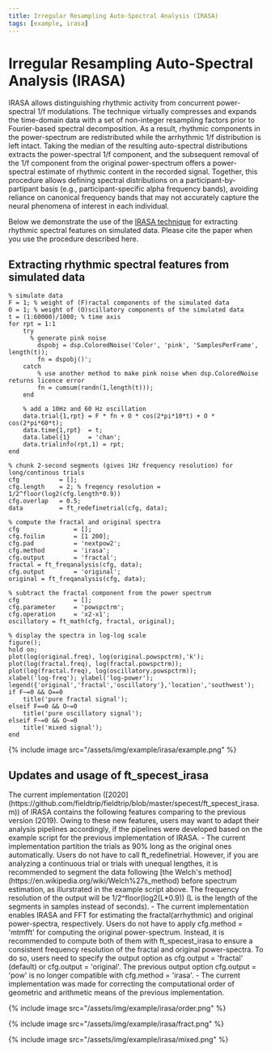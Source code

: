 ```yaml
---
title: Irregular Resampling Auto-Spectral Analysis (IRASA)
tags: [example, irasa]
---
```


# Irregular Resampling Auto-Spectral Analysis (IRASA)

IRASA allows distinguishing rhythmic activity from concurrent power-spectral 1/f modulations. The technique virtually compresses and expands the time-domain data with a set of non-integer resampling factors prior to Fourier-based spectral decomposition. As a result, rhythmic components in the power-spectrum are redistributed while the arrhythmic 1/f distribution is left intact. Taking the median of the resulting auto-spectral distributions extracts the power-spectral 1/f component, and the subsequent removal of the 1/f component from the original power-spectrum offers a power-spectral estimate of rhythmic content in the recorded signal. Together, this procedure allows defining spectral distributions on a participant-by-partipant basis (e.g., participant-specific alpha frequency bands), avoiding reliance on canonical frequency bands that may not accurately capture the neural phenomena of interest in each individual.

Below we demonstrate the use of the [IRASA technique](https://link.springer.com/article/10.1007/s10548-015-0448-0) for extracting rhythmic spectral features on simulated data. Please cite the paper when you use the procedure described here.

## Extracting rhythmic spectral features from simulated data

    % simulate data
    F = 1; % weight of (F)ractal components of the simulated data
    O = 1; % weight of (O)scillatory components of the simulated data
    t = (1:60000)/1000; % time axis
    for rpt = 1:1
        try
          % generate pink noise
            dspobj = dsp.ColoredNoise('Color', 'pink', 'SamplesPerFrame', length(t));
            fn = dspobj()';
        catch
            % use another method to make pink noise when dsp.ColoredNoise returns licence error
            fn = cumsum(randn(1,length(t))); 
        end

        % add a 10Hz and 60 Hz oscillation
        data.trial{1,rpt} = F * fn + O * cos(2*pi*10*t) + O * cos(2*pi*60*t);
        data.time{1,rpt}  = t;
        data.label{1}     = 'chan';
        data.trialinfo(rpt,1) = rpt;
    end

    % chunk 2-second segments (gives 1Hz frequency resolution) for long/continous trials
    cfg           = [];
    cfg.length    = 2; % freqency resolution = 1/2^floor(log2(cfg.length*0.9))
    cfg.overlap   = 0.5;
    data          = ft_redefinetrial(cfg, data);

    % compute the fractal and original spectra
    cfg               = [];
    cfg.foilim        = [1 200];
    cfg.pad           = 'nextpow2';
    cfg.method        = 'irasa';
    cfg.output        = 'fractal';
    fractal = ft_freqanalysis(cfg, data);
    cfg.output        = 'original';
    original = ft_freqanalysis(cfg, data);

    % subtract the fractal component from the power spectrum
    cfg               = [];
    cfg.parameter     = 'powspctrm';
    cfg.operation     = 'x2-x1';
    oscillatory = ft_math(cfg, fractal, original);

    % display the spectra in log-log scale
    figure();
    hold on;
    plot(log(original.freq), log(original.powspctrm),'k');
    plot(log(fractal.freq), log(fractal.powspctrm));
    plot(log(fractal.freq), log(oscillatory.powspctrm));
    xlabel('log-freq'); ylabel('log-power');
    legend({'original','fractal','oscillatory'},'location','southwest');
    if F~=0 && O==0
        title('pure fractal signal');
    elseif F==0 && O~=0
        title('pure oscillatory signal');
    elseif F~=0 && O~=0
        title('mixed signal');
    end

{% include image src="/assets/img/example/irasa/example.png" %}

## Updates and usage of ft_specest_irasa

<div class="alert alert-warning" role="alert">
  The current implementation ([2020](https://github.com/fieldtrip/fieldtrip/blob/master/specest/ft_specest_irasa.m)) of IRASA contains the following features comparing to the previous version (2019). Owing to these new features, users may want to adapt their analysis pipelines accordingly, if the pipelines were developed based on the example script for the previous implementation of IRASA.
  - The current implementation partition the trials as 90% long as the original ones automatically. Users do not have to call ft_redefinetrial. However, if you are analyzing a continuous trial or trials with unequal lengthes, it is recommended to segment the data following [the Welch's method](https://en.wikipedia.org/wiki/Welch%27s_method) before spectrum estimation, as illurstrated in the example script above. The frequency resolution of the output will be 1/2^floor(log2(L*0.9)) (L is the length of the segments in samples instead of seconds).
  - The current implementation enables IRASA and FFT for estimating the fractal(arrhythmic) and original power-spectra, respectively. Users do not have to apply cfg.method = 'mtmfft' for computing the original power-spectrum. Instead, it is recommended to compute both of them with ft_specest_irasa to ensure a consistent frequency resolution of the fractal and original power-spectra. To do so, users need to specify the output option as cfg.output = 'fractal' (default) or cfg.output = 'original'. The previous output option cfg.output = 'pow' is no longer compatible with cfg.method = 'irasa'.
  - The current implementation was made for correcting the computational order of geometric and arithmetic means of the previous implementation. 
</div>

{% include image src="/assets/img/example/irasa/order.png" %}

{% include image src="/assets/img/example/irasa/fract.png" %}

{% include image src="/assets/img/example/irasa/mixed.png" %}

